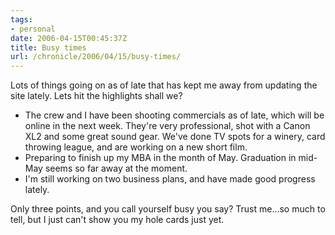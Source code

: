 ```yaml
---
tags:
- personal
date: 2006-04-15T00:45:37Z
title: Busy times
url: /chronicle/2006/04/15/busy-times/
---
```


Lots of things going on as of late that has kept me away from updating the site lately.  Lets hit the highlights shall we?

* The crew and I have been shooting commercials as of late, which will be online in the next week.  They're very professional, shot with a Canon XL2 and some great sound gear.  We've done TV spots for a winery, card throwing league, and are working on a new short film.
* Preparing to finish up my MBA in the month of May.  Graduation in mid-May seems so far away at the moment.
* I'm still working on two business plans, and have made good progress lately.

Only three points, and you call yourself busy you say?  Trust me...so much to tell, but I just can't show you my hole cards just yet.

